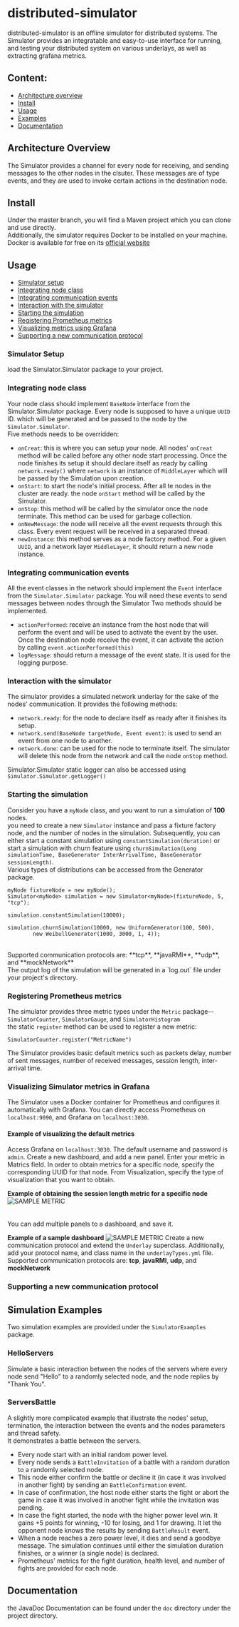 # distributed-simulator
distributed-simulator is an offline simulator for distributed systems. 
The Simulator provides an integratable and easy-to-use interface for running, and testing
your distributed system on various underlays, as well as extracting grafana metrics. 

## Content:
- [Architecture overview](#overview)
- [Install](#install)
- [Usage](#basic-usage)
- [Examples](#examples)
- [Documentation](#doc)

## Architecture Overview <a name="overview"></a>
The Simulator provides a channel for every node for receiving, and sending messages to the other nodes in the clsuter.
These messages are of type events, and they are used to invoke certain actions in the destination node.

## Install <a name="install"></a>
Under the master branch, you will find a Maven project which you can clone and use directly. <br>
Additionally, the simulator requires Docker to be installed on your machine. <br> 
Docker is available for free on its [official website](https://docs.docker.com/get-docker/)
## Usage <a name="basic-usage"></a>
- [Simulator setup](#setup)
- [Integrating node class](#install)
- [Integrating communication events](#basic-usage)
- [Interaction with the simulator](#basic-usage)
- [Starting the simulation](#basic-usage)
- [Registering Prometheus metrics](#examples)
- [Visualizing metrics using Grafana]()
- [Supporting a new communication protocol](#doc)
### Simulator Setup
 load the Simulator.Simulator package to your project.
### Integrating node class
Your node class should implement `BaseNode` interface from the Simulator.Simulator package. Every node is supposed to have a unique `UUID` ID.
 which will be generated and be passed to the node by the `Simulator.Simulator`. <br> 
 Five methods needs to be overridden:
  - `onCreat`: this is where you can setup your node. All nodes' `onCreat` method will be called before any other node start processing. 
  Once the node finishes its setup it should declare itself as ready by calling `network.ready()` where `network` is an instance of `MiddleLayer`
   which will be passed by the Simulation upon creation.
  - `onStart`: to start the node's initial process. After all te nodes in the cluster are ready. the node `onStart` method will be called by the Simulator. 
  - `onStop`: this method will be called by the simulator once the node terminate. This method can be used for garbage collection.
  - `onNewMessage`: the node will receive all the event requests through this class. Every event request will be received in a separated thread.
  - `newInstance`: this method serves as a node factory method. For a given `UUID`, and a network layer `MiddleLayer`, it should return a new node instance.
  
### Integrating communication events
All the event classes in the network should implement the `Event` interface from the `Simulator.Simulator` package.
 You will need these events to send messages between nodes through the Simulator 
Two methods should be implemented.
  - `actionPerformed`: receive an instance from the host node that will perform the event and will be used to activate the event by the user. 
  Once the destination node receive the event, it can activate the action by calling `event.actionPerformed(this)`
  - `logMessage`: should return a message of the event state. It is used for the logging purpose.
  
### Interaction with the simulator
The simulator provides a simulated network underlay for the sake of the nodes' communication. 
It provides the following methods:
  - `network.ready`: for the node to declare itself as ready after it finishes its setup.
  - `network.send(BaseNode targetNode, Event event)`: is used to send an event from one node to another.  
  - `network.done`: can be used for the node to terminate itself. The simulator will delete this node from the network and call the node `onStop` method.

Simulator.Simulator static logger can also be accessed using `Simulator.Simulator.getLogger()`
  
### Starting the simulation
Consider you have a `myNode` class, and you want to run a simulation of **100** nodes. <br>
you need to create a new `Simulator` instance and pass a fixture factory node, and the number of nodes in the simulation. 
Subsequently, you can either start a constant simulation using `constantSimulation(duration)` or start
a simulation with churn feature using `churnSimulation(Long simulationTime, BaseGenerator InterArrivalTime, BaseGenerator sessionLength)`.
 <br> Various types of distributions can be accessed from the Generator package.

```
myNode fixtureNode = new myNode();
Simulator<myNode> simulation = new Simulator<myNode>(fixtureNode, 5, "tcp");

simulation.constantSimulation(10000);

simulation.churnSimulation(10000, new UniformGenerator(100, 500),
        new WeibullGenerator(1000, 3000, 1, 4));
```
<br>
Supported communication protocols are: **tcp**, **javaRMI**, **udp**, and **mockNetwork** <br>
The output log of the simulation will be generated in a `log.out` file under your project's directory.  
  
### Registering Prometheus metrics
The simulator provides three metric types under the `Metric` package-- `SimulatorCounter`, `SimulatorGauge`, and `SimulatorHistogram` <br>
the static `register` method can be used to register a new metric:
```
SimulatorCounter.register("MetricName")
```
The Simulator provides basic default metrics such as 
packets delay, number of sent messages, number of received messages, session length, inter-arrival time.<br>

### Visualizing Simulator metrics in Grafana
The Simulator uses a Docker container for Prometheus and configures it automatically with Grafana.
You can directly access Prometheus on `localhost:9090`, and Grafana on `localhost:3030`. 

#### Example of visualizing the default metrics
Access Grafana on `localhost:3030`. The default username and password is `admin`.
Create a new dashboard, and add a new panel. 
Enter your metric in Matrics field. In order to obtain metrics for a specific
node, specify the corresponding UUID for that node. From Visualization, specify
the type of visualization that you want to obtain. 

**Example of obtaining the session length metric for a specific node**
![SAMPLE METRIC](./src/main/resources/images/metric_sample.png?raw=true)
<br> <br> <br>
You can add multiple panels to a dashboard, and save it.

**Example of a sample dashboard**
![SAMPLE METRIC](./src/main/resources/images/dashboard_sample.png?raw=true)
Create a new communication protocol and extend the `Underlay` superclass. 
Additionally, add your protocol name, and class name in the `underlayTypes.yml` file.
Supported communication protocols are: **tcp**, **javaRMI**, **udp**, and **mockNetwork** <br>
### Supporting a new communication protocol


## Simulation Examples <a name="examples"></a>
Two simulation examples are provided under the `SimulatorExamples` package.  

### HelloServers
Simulate a basic interaction between the nodes of the servers where every 
node send "Hello" to a randomly selected node, and the node replies by "Thank You".
### ServersBattle
A slightly more complicated example that illustrate the nodes' setup, termination, the interaction between the events and the nodes parameters and thread safety. <br>
It demonstrates a battle between the servers.
- Every node start with an initial random power level. 
- Every node sends a `BattleInvitation` of a battle with a random duration to a randomly selected node.
- This node either confirm the battle or decline it (in case it was involved in another fight) by sending an `BattleConfirmation` event.
- In case of confirmation, the host node either starts the fight or abort the game in case it was involved in another fight while the invitation was pending.
- In case the fight started, the node with the higher power level win. It gains +5 points for winning, -10 for losing, and 1 for drawing. 
It let the opponent node knows the results by sending `BattleResult` event.
- When a node reaches a zero power level, it dies and send a goodbye message. 
The simulation continues until either the simulation duration finishes, or a winner (a single node) is declared.
- Prometheus' metrics for the fight duration, health level, and number of fights are provided for each node.

## Documentation <a name="doc"></a>
the JavaDoc Documentation can be found under the `doc` directory under the project directory.